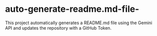 # auto-generate-readme.md-file-
This project automatically generates a README.md file using the Gemini API and updates the repository with a GitHub Token.
